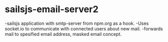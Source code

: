 # sailsjs-email-server2

-sailsjs application with smtp-server from npm.org as a hook.
-Uses socket.io to communicate with connected users about new mail.
-forwards mail to spesified email address, masked email concept.
